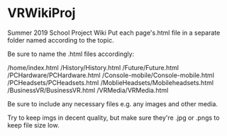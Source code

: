 # VRWikiProj
Summer 2019 School Project Wiki
Put each page's.html file in a separate folder named according to the topic.

Be sure to name the .html files accordingly:

/home/index.html
/History/History.html
/Future/Future.html
/PCHardware/PCHardware.html
/Console-mobile/Console-mobile.html
/PCHeadsets/PCHeadsets.html
/MoblieHeadsets/Mobileheadsets.html
/BusinessVR/BusinessVR.html
/VRMedia/VRMedia.html



Be sure to include any necessary files e.g. any images and other media.

Try to keep imgs in decent quality, but make sure they're .jpg or .pngs to keep file size low.
